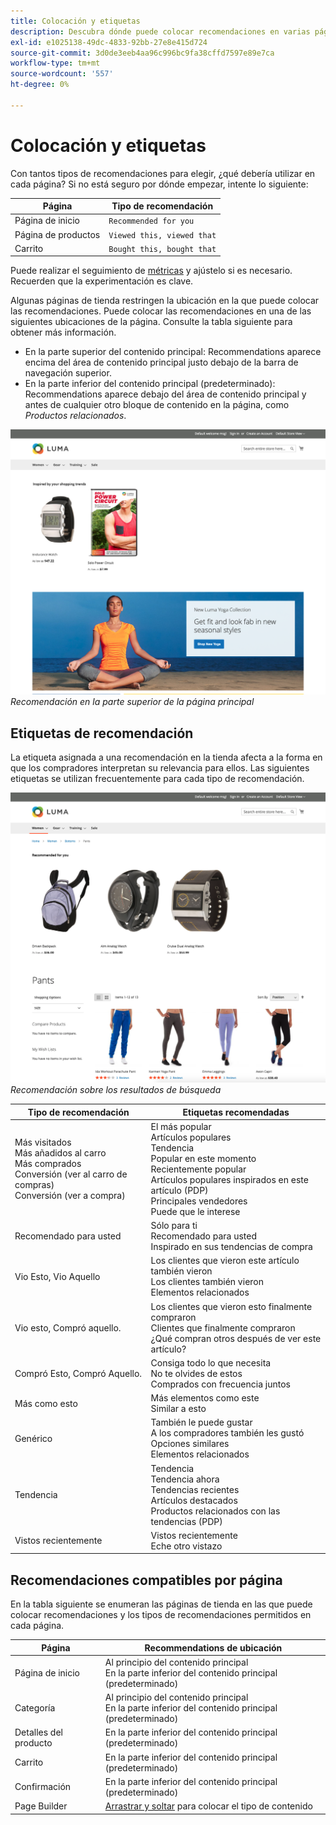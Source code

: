 ```yaml
---
title: Colocación y etiquetas
description: Descubra dónde puede colocar recomendaciones en varias páginas del sitio y sugerencias para etiquetas utilizadas con frecuencia para cada tipo de recomendación.
exl-id: e1025138-49dc-4833-92bb-27e8e415d724
source-git-commit: 3d0de3eeb4aa96c996bc9fa38cffd7597e89e7ca
workflow-type: tm+mt
source-wordcount: '557'
ht-degree: 0%

---
```


# Colocación y etiquetas

Con tantos tipos de recomendaciones para elegir, ¿qué debería utilizar en cada página? Si no está seguro por dónde empezar, intente lo siguiente:

| Página | Tipo de recomendación |
|---|---|
| Página de inicio | `Recommended for you` |
| Página de productos | `Viewed this, viewed that` |
| Carrito | `Bought this, bought that` |

Puede realizar el seguimiento de [métricas](workspace.md) y ajústelo si es necesario. Recuerden que la experimentación es clave.

Algunas páginas de tienda restringen la ubicación en la que puede colocar las recomendaciones. Puede colocar las recomendaciones en una de las siguientes ubicaciones de la página. Consulte la tabla siguiente para obtener más información.

- En la parte superior del contenido principal: Recommendations aparece encima del área de contenido principal justo debajo de la barra de navegación superior.
- En la parte inferior del contenido principal (predeterminado): Recommendations aparece debajo del área de contenido principal y antes de cualquier otro bloque de contenido en la página, como _Productos relacionados_.

![Ubicación de recomendación](assets/storefront-home-page-top.png)
_Recomendación en la parte superior de la página principal_

## Etiquetas de recomendación

La etiqueta asignada a una recomendación en la tienda afecta a la forma en que los compradores interpretan su relevancia para ellos. Las siguientes etiquetas se utilizan frecuentemente para cada tipo de recomendación.

![Ubicación de recomendación](assets/storefront-search-results-top.png)
_Recomendación sobre los resultados de búsqueda_

| Tipo de recomendación | Etiquetas recomendadas |
|---|---|
| Más visitados<br> Más añadidos al carro<br>Más comprados<br>Conversión (ver al carro de compras)<br>Conversión (ver a compra) | El más popular<br>Artículos populares<br>Tendencia<br>Popular en este momento<br>Recientemente popular<br>Artículos populares inspirados en este artículo (PDP)<br>Principales vendedores<br>Puede que le interese |
| Recomendado para usted | Sólo para ti<br>Recomendado para usted<br>Inspirado en sus tendencias de compra |
| Vio Esto, Vio Aquello | Los clientes que vieron este artículo también vieron<br>Los clientes también vieron<br>Elementos relacionados |
| Vio esto, Compró aquello. | Los clientes que vieron esto finalmente compraron<br>Clientes que finalmente compraron<br>¿Qué compran otros después de ver este artículo? |
| Compró Esto, Compró Aquello. | Consiga todo lo que necesita<br>No te olvides de estos<br>Comprados con frecuencia juntos |
| Más como esto | Más elementos como este<br>Similar a esto |
| Genérico | También le puede gustar<br>A los compradores también les gustó<br>Opciones similares<br>Elementos relacionados |
| Tendencia | Tendencia<br>Tendencia ahora<br>Tendencias recientes<br>Artículos destacados<br>Productos relacionados con las tendencias (PDP) |
| Vistos recientemente | Vistos recientemente<br>Eche otro vistazo |

## Recomendaciones compatibles por página

En la tabla siguiente se enumeran las páginas de tienda en las que puede colocar recomendaciones y los tipos de recomendaciones permitidos en cada página.

| Página | Recommendations de ubicación |
|---|---|
| Página de inicio | Al principio del contenido principal<br>En la parte inferior del contenido principal (predeterminado) | Más visitados<br>Más comprados<br>Más añadidos al carro<br>Recomendado para usted<br>Tendencia |
| Categoría | Al principio del contenido principal<br>En la parte inferior del contenido principal (predeterminado) | Más visitados<br>Más comprados<br>Más añadidos al carro<br>Recomendado para usted<br>Tendencia |
| Detalles del producto | En la parte inferior del contenido principal (predeterminado) | Más visitados<br>Más comprados<br>Más añadidos al carro<br>Vio esto, vio aquello.<br>Vio esto, compró aquello.<br>Compré esto, compré aquello.<br>Más parecido a esto<br>Tendencia<br>Similitud visual |
| Carrito | En la parte inferior del contenido principal (predeterminado) | Más visitados<br>Más comprados<br>Más añadidos al carro<br>Vio esto, vio aquello.<br>Vio esto, compró aquello.<br>Compré esto, compré aquello.<br>Más parecido a esto<br>Tendencia |
| Confirmación | En la parte inferior del contenido principal (predeterminado) | Más visitados<br>Más comprados<br>Más añadidos al carro<br>Vio esto, vio aquello.<br>Vio esto, compró aquello.<br>Compré esto, compré aquello.<br>Más parecido a esto<br>Tendencia |
| Page Builder | [Arrastrar y soltar](https://experienceleague.adobe.com/docs/commerce-admin/page-builder/add-content/recommendations.html) para colocar el tipo de contenido | Más visitados<br>Más comprados<br>Más añadidos al carro<br>Recomendado para usted<br>Tendencia |
